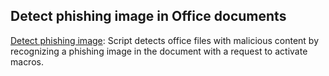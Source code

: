 ## Detect phishing image in Office documents
[Detect phishing image](detect_phishing_img.py): Script detects office files with malicious content by recognizing 
a phishing image in the document with a request to activate macros.